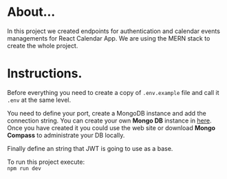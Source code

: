 # About...

In this project we created endpoints for authentication and calendar events managements for React Calendar App. We are using the MERN stack to create the whole project.


# Instructions.

Before everything you need to create a copy of ```.env.example``` file and call it ```.env``` at the same level. 

You need to define your port, create a MongoDB instance and add the connection string. You can create your own **Mongo DB** instance in [here](https://www.mongodb.com/es/cloud/atlas/efficiency). Once you have created it you could use the web site or download **Mongo Compass** to administrate your DB locally.

Finally define an string that JWT is going to use as a base.

To run this project execute:  
    ```npm run dev```